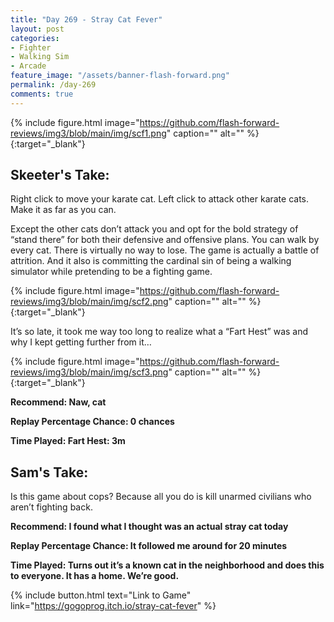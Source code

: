 ```yaml
---
title: "Day 269 - Stray Cat Fever"
layout: post
categories:
- Fighter
- Walking Sim
- Arcade
feature_image: "/assets/banner-flash-forward.png"
permalink: /day-269
comments: true
---
```


{% include figure.html image="https://github.com/flash-forward-reviews/img3/blob/main/img/scf1.png" caption="" alt="" %}{:target="_blank"}
 
## Skeeter's Take:

Right click to move your karate cat. Left click to attack other karate cats. Make it as far as you can. 

Except the other cats don’t attack you and opt for the bold strategy of “stand there” for both their defensive and offensive plans. You can walk by every cat. There is virtually no way to lose. The game is actually a battle of attrition. And it also is committing the cardinal sin of being a walking simulator while pretending to be a fighting game. 

{% include figure.html image="https://github.com/flash-forward-reviews/img3/blob/main/img/scf2.png" caption="" alt="" %}{:target="_blank"}

It’s so late, it took me way too long to realize what a “Fart Hest” was and why I kept getting further from it… 

{% include figure.html image="https://github.com/flash-forward-reviews/img3/blob/main/img/scf3.png" caption="" alt="" %}{:target="_blank"}

**Recommend: Naw, cat**

**Replay Percentage Chance: 0 chances**

**Time Played: Fart Hest: 3m**

## Sam's Take:

Is this game about cops? Because all you do is kill unarmed civilians who aren’t fighting back.

**Recommend: I found what I thought was an actual stray cat today**

**Replay Percentage Chance: It followed me around for 20 minutes**

**Time Played: Turns out it’s a known cat in the neighborhood and does this to everyone. It has a home. We’re good.**

{% include button.html text="Link to Game" link="https://gogoprog.itch.io/stray-cat-fever" %}
